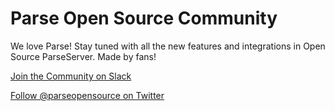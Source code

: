 # Parse Open Source Community

We love Parse!
Stay tuned with all the new features and integrations in Open Source ParseServer. Made by fans!

[Join the Community on Slack](http://bit.ly/1pGpgfz)

[Follow @parseopensource on Twitter](http://bit.ly/1UrfYRR)

